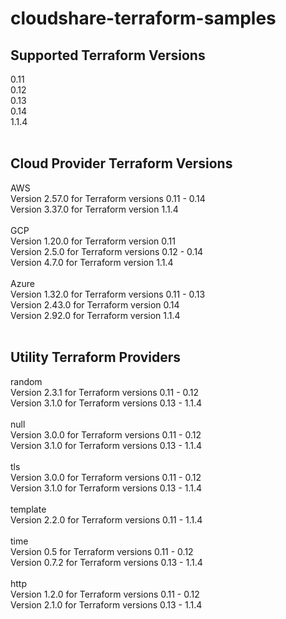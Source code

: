 # cloudshare-terraform-samples


## Supported Terraform Versions
0.11 <br>
0.12 <br>
0.13 <br>
0.14 <br>
1.1.4 <br>
 <br>
## Cloud Provider Terraform  Versions
AWS <br>
Version 2.57.0 for Terraform versions 0.11 - 0.14 <br>
Version 3.37.0 for Terraform version 1.1.4 <br>
 <br>
GCP <br>
Version 1.20.0 for Terraform version 0.11 <br>
Version 2.5.0 for Terraform versions 0.12 - 0.14 <br>
Version 4.7.0 for Terraform version 1.1.4 <br>
 <br>
Azure <br>
Version 1.32.0 for Terraform versions 0.11 - 0.13 <br>
Version 2.43.0 for Terraform version 0.14 <br>
Version 2.92.0 for Terraform version 1.1.4 <br>
 <br>
## Utility Terraform Providers
random <br>
Version 2.3.1 for Terraform versions 0.11 - 0.12 <br>
Version 3.1.0 for Terraform versions 0.13 - 1.1.4 <br>
 <br>
null <br>
Version 3.0.0 for Terraform versions 0.11 - 0.12 <br>
Version 3.1.0 for Terraform versions 0.13 - 1.1.4 <br>
 <br>
tls <br>
Version 3.0.0 for Terraform versions 0.11 - 0.12 <br>
Version 3.1.0 for Terraform versions 0.13 - 1.1.4 <br>
 <br>
template <br>
Version 2.2.0 for Terraform versions 0.11 - 1.1.4 <br>
 <br>
time <br>
Version 0.5 for Terraform versions 0.11 - 0.12 <br>
Version 0.7.2 for Terraform versions 0.13 - 1.1.4 <br>
 <br>
http <br>
Version 1.2.0 for Terraform versions 0.11 - 0.12 <br>
Version 2.1.0 for Terraform versions 0.13 - 1.1.4 <br>
